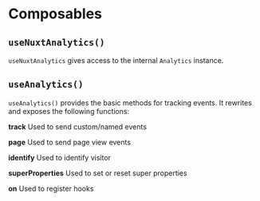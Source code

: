 # Composables

## `useNuxtAnalytics()`

`useNuxtAnalytics` gives access to the internal `Analytics` instance.

## `useAnalytics()`

`useAnalytics()` provides the basic methods for tracking events. It rewrites and exposes the following functions:

**track**
Used to send custom/named events

**page**
Used to send page view events

**identify**
Used to identify visitor

**superProperties**
Used to set or reset super properties

**on**
Used to register hooks
